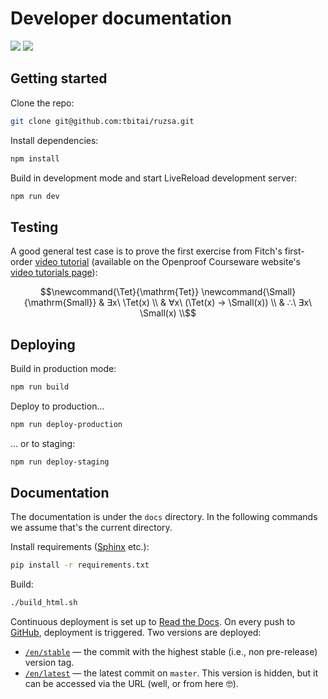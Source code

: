 # Developer documentation

[![](https://david-dm.org/tbitai/ruzsa/status.svg?style=flat-square)](https://david-dm.org/tbitai/ruzsa)
[![](https://david-dm.org/tbitai/ruzsa/dev-status.svg?style=flat-square)](https://david-dm.org/tbitai/ruzsa?type=dev)

## Getting started

Clone the repo:

```sh
git clone git@github.com:tbitai/ruzsa.git
```

Install dependencies:

```sh
npm install
```

Build in development mode and start LiveReload development server:

```sh
npm run dev
```

## Testing

A good general test case is to prove the first exercise from Fitch's first-order [video tutorial](https://youtu.be/uw44RB2A4uQ) 
(available on the Openproof Courseware website's [video tutorials page](https://www.gradegrinder.net/Support/videoTutorial.html)):

```math
\newcommand{\Tet}{\mathrm{Tet}}
\newcommand{\Small}{\mathrm{Small}}

& ∃x\ \Tet(x) \\
& ∀x\ (\Tet(x) → \Small(x)) \\
& ∴\ ∃x\ \Small(x) \\
```

## Deploying

Build in production mode:

```sh
npm run build
```

Deploy to production...

```sh
npm run deploy-production
```

... or to staging:

```sh
npm run deploy-staging
```

## Documentation

The documentation is under the `docs` directory. In the following commands we assume that's the current directory.

Install requirements ([Sphinx](https://www.sphinx-doc.org) etc.):

```sh
pip install -r requirements.txt
```

Build:

```sh
./build_html.sh
```

Continuous deployment is set up to [Read the Docs](https://ruzsa.readthedocs.io). On every push to 
[GitHub](https://github.com/tbitai/ruzsa), deployment is triggered. Two versions are deployed:
* [`/en/stable`](https://ruzsa.readthedocs.io/en/stable) — the commit with the highest stable (i.e., non pre-release) 
  version tag.
* [`/en/latest`](https://ruzsa.readthedocs.io/en/latest) — the latest commit on `master`. This version is hidden, but it 
  can be accessed via the URL (well, or from here 🤓).